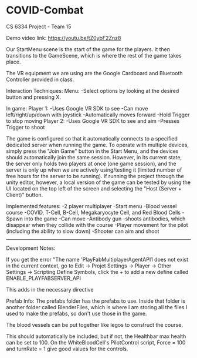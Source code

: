 # COVID-Combat
 CS 6334 Project - Team 15

Demo video link: https://youtu.be/tZ0ybF2Znz8


Our StartMenu scene is the start of the game for the players. It then transitions to the GameScene, which is where the rest of the game takes place.

The VR equipment we are using are the Google Cardboard and Bluetooth Controller provided in class.

Interaction Techniques:
Menu:
	-Select options by looking at the desired button and pressing X.


In game:
Player 1: 
	-Uses Google VR SDK to see
	-Can move left/right/up/down with joystick
	-Automatically moves forward
	-Hold Trigger to stop moving
Player 2:
	-Uses Google VR SDK to see and aim
	-Presses Trigger to shoot

The game is configured so that it automatically connects to a specified dedicated server when running the game. To operate with multiple devices, simply press the "Join Game" button in the Start Menu, and the devices should automatically join the same session. However, in its current state, the server only holds two players at once (one game session), and the server is only up when we are actively using/testing it (limited number of free hours for the server to be running). If running the project through the unity editor, however, a local version of the game can be tested by using the UI located on the top left of the screen and selecting the "Host (Server + Client)" button.

Implemented features:
-2 player multiplayer
-Start menu
-Blood vessel course
-COVID, T-Cell, B-Cell, Megakaryocyte Cell, and Red Blood Cells
	-Spawn into the game
	-Can move
-Antibody gun
	-shoots antibodies, which disappear when they collide with the course
-Player movement for the pilot (including the ability to slow down)
-Shooter can aim and shoot




--------------------------
Development Notes:

If you get the error "The name 'PlayFabMultiplayerAgentAPI1 does not exist in the current context, go to Edit -> Projet Settings -> Player -> Other Settings -> Scripting Define Symbols, click the + to add a new define called ENABLE_PLAYFABSERVER_API

This adds in the necessary directive


Prefab Info:
The prefabs folder has the prefabs to use. Inside that folder is another folder called BlenderFiles, which is where I am storing
all the files I used to make the prefabs, so don't use those in the game.

The blood vessels can be put together like legos to construct the course.

This should automatically be included, but if not, the Healthbar max health can be set to 100. On the WhiteBloodCell's PilotControl
script, Force = 100 and turnRate = 1 give good values for the controls.
